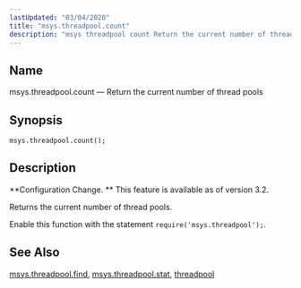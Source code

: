 ```yaml
---
lastUpdated: "03/04/2020"
title: "msys.threadpool.count"
description: "msys threadpool count Return the current number of thread pools msys threadpool count Configuration Change This feature is available as of version 3 2 Returns the current number of thread pools Enable this function with the statement require msys threadpool msys threadpool find msys threadpool stat threadpool..."
---
```


<a name="lua.ref.msys.threadpool.count"></a> 
## Name

msys.threadpool.count — Return the current number of thread pools

<a name="idp26976416"></a> 
## Synopsis

`msys.threadpool.count();`

<a name="idp26978368"></a> 
## Description

**Configuration Change. ** This feature is available as of version 3.2.

Returns the current number of thread pools.

Enable this function with the statement `require('msys.threadpool');`.

<a name="idp26982480"></a> 
## See Also

[msys.threadpool.find](/momentum/3/3-reference/3-reference-lua-ref-msys-threadpool-find), [msys.threadpool.stat](/momentum/3/3-reference/3-reference-lua-ref-msys-threadpool-stat), [threadpool](/momentum/3/3-reference/3-reference-conf-ref-threadpool)